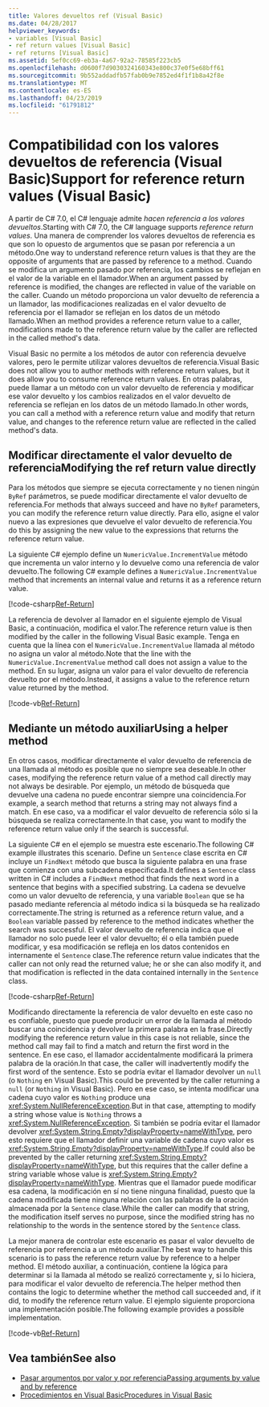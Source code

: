 ```yaml
---
title: Valores devueltos ref (Visual Basic)
ms.date: 04/28/2017
helpviewer_keywords:
- variables [Visual Basic]
- ref return values [Visual Basic]
- ref returns [Visual Basic]
ms.assetid: 5ef0cc69-eb3a-4a67-92a2-78585f223cb5
ms.openlocfilehash: d0600f7d9030324160343e800c37e0f5e68bff61
ms.sourcegitcommit: 9b552addadfb57fab0b9e7852ed4f1f1b8a42f8e
ms.translationtype: MT
ms.contentlocale: es-ES
ms.lasthandoff: 04/23/2019
ms.locfileid: "61791812"
---
```

# <a name="support-for-reference-return-values-visual-basic"></a><span data-ttu-id="2f3d9-102">Compatibilidad con los valores devueltos de referencia (Visual Basic)</span><span class="sxs-lookup"><span data-stu-id="2f3d9-102">Support for reference return values (Visual Basic)</span></span>

<span data-ttu-id="2f3d9-103">A partir de C# 7.0, el C# lenguaje admite *hacen referencia a los valores devueltos*.</span><span class="sxs-lookup"><span data-stu-id="2f3d9-103">Starting with C# 7.0, the C# language supports *reference return values*.</span></span> <span data-ttu-id="2f3d9-104">Una manera de comprender los valores devueltos de referencia es que son lo opuesto de argumentos que se pasan por referencia a un método.</span><span class="sxs-lookup"><span data-stu-id="2f3d9-104">One way to understand reference return values is that they are the opposite of arguments that are passed by reference to a method.</span></span> <span data-ttu-id="2f3d9-105">Cuando se modifica un argumento pasado por referencia, los cambios se reflejan en el valor de la variable en el llamador.</span><span class="sxs-lookup"><span data-stu-id="2f3d9-105">When an argument passed by reference is modified, the changes are reflected in value of the variable on the caller.</span></span> <span data-ttu-id="2f3d9-106">Cuando un método proporciona un valor devuelto de referencia a un llamador, las modificaciones realizadas en el valor devuelto de referencia por el llamador se reflejan en los datos de un método llamado.</span><span class="sxs-lookup"><span data-stu-id="2f3d9-106">When an method provides a reference return value to a caller, modifications made to the reference return value by the caller are reflected in the called method's data.</span></span>

<span data-ttu-id="2f3d9-107">Visual Basic no permite a los métodos de autor con referencia devuelve valores, pero le permite utilizar valores devueltos de referencia.</span><span class="sxs-lookup"><span data-stu-id="2f3d9-107">Visual Basic does not allow you to author methods with reference return values, but it does allow you to consume reference return values.</span></span> <span data-ttu-id="2f3d9-108">En otras palabras, puede llamar a un método con un valor devuelto de referencia y modificar ese valor devuelto y los cambios realizados en el valor devuelto de referencia se reflejan en los datos de un método llamado.</span><span class="sxs-lookup"><span data-stu-id="2f3d9-108">In other words, you can call a method with a reference return value and modify that return value, and changes to the reference return value are reflected in the called method's data.</span></span>

## <a name="modifying-the-ref-return-value-directly"></a><span data-ttu-id="2f3d9-109">Modificar directamente el valor devuelto de referencia</span><span class="sxs-lookup"><span data-stu-id="2f3d9-109">Modifying the ref return value directly</span></span>

<span data-ttu-id="2f3d9-110">Para los métodos que siempre se ejecuta correctamente y no tienen ningún `ByRef` parámetros, se puede modificar directamente el valor devuelto de referencia.</span><span class="sxs-lookup"><span data-stu-id="2f3d9-110">For methods that always succeed and have no `ByRef` parameters, you can modify the reference return value directly.</span></span> <span data-ttu-id="2f3d9-111">Para ello, asigne el valor nuevo a las expresiones que devuelve el valor devuelto de referencia.</span><span class="sxs-lookup"><span data-stu-id="2f3d9-111">You do this by assigning the new value to the expressions that returns the reference return value.</span></span> 

<span data-ttu-id="2f3d9-112">La siguiente C# ejemplo define un `NumericValue.IncrementValue` método que incrementa un valor interno y lo devuelve como una referencia de valor devuelto.</span><span class="sxs-lookup"><span data-stu-id="2f3d9-112">The following C# example defines a `NumericValue.IncrementValue` method that increments an internal value and returns it as a reference return value.</span></span> 

[!code-csharp[Ref-Return](../../../../../samples/snippets/visualbasic/programming-guide/language-features/procedures/ref-returns1.cs)]

<span data-ttu-id="2f3d9-113">La referencia de devolver al llamador en el siguiente ejemplo de Visual Basic, a continuación, modifica el valor.</span><span class="sxs-lookup"><span data-stu-id="2f3d9-113">The reference return value is then modified by the caller in the following Visual Basic example.</span></span> <span data-ttu-id="2f3d9-114">Tenga en cuenta que la línea con el `NumericValue.IncrementValue` llamada al método no asigna un valor al método.</span><span class="sxs-lookup"><span data-stu-id="2f3d9-114">Note that the line with the `NumericValue.IncrementValue` method call does not assign a value to the method.</span></span> <span data-ttu-id="2f3d9-115">En su lugar, asigna un valor para el valor devuelto de referencia devuelto por el método.</span><span class="sxs-lookup"><span data-stu-id="2f3d9-115">Instead, it assigns a value to the reference return value returned by the method.</span></span>

[!code-vb[Ref-Return](../../../../../samples/snippets/visualbasic/programming-guide/language-features/procedures/use-ref-returns1.vb)]

## <a name="using-a-helper-method"></a><span data-ttu-id="2f3d9-116">Mediante un método auxiliar</span><span class="sxs-lookup"><span data-stu-id="2f3d9-116">Using a helper method</span></span>

<span data-ttu-id="2f3d9-117">En otros casos, modificar directamente el valor devuelto de referencia de una llamada al método es posible que no siempre sea deseable.</span><span class="sxs-lookup"><span data-stu-id="2f3d9-117">In other cases, modifying the reference return value of a method call directly may not always be desirable.</span></span> <span data-ttu-id="2f3d9-118">Por ejemplo, un método de búsqueda que devuelve una cadena no puede encontrar siempre una coincidencia.</span><span class="sxs-lookup"><span data-stu-id="2f3d9-118">For example, a search method that returns a string may not always find a match.</span></span> <span data-ttu-id="2f3d9-119">En ese caso, va a modificar el valor devuelto de referencia sólo si la búsqueda se realiza correctamente.</span><span class="sxs-lookup"><span data-stu-id="2f3d9-119">In that case, you want to modify the reference return value only if the search is successful.</span></span>

<span data-ttu-id="2f3d9-120">La siguiente C# en el ejemplo se muestra este escenario.</span><span class="sxs-lookup"><span data-stu-id="2f3d9-120">The following C# example illustrates this scenario.</span></span> <span data-ttu-id="2f3d9-121">Define un `Sentence` clase escrita en C# incluye un `FindNext` método que busca la siguiente palabra en una frase que comienza con una subcadena especificada.</span><span class="sxs-lookup"><span data-stu-id="2f3d9-121">It defines a `Sentence` class written in C# includes a `FindNext` method that finds the next word in a sentence that begins with a specified substring.</span></span> <span data-ttu-id="2f3d9-122">La cadena se devuelve como un valor devuelto de referencia, y una variable `Boolean` que se ha pasado mediante referencia al método indica si la búsqueda se ha realizado correctamente.</span><span class="sxs-lookup"><span data-stu-id="2f3d9-122">The string is returned as a reference return value, and a `Boolean` variable passed by reference to the method indicates whether the search was successful.</span></span> <span data-ttu-id="2f3d9-123">El valor devuelto de referencia indica que el llamador no solo puede leer el valor devuelto; él o ella también puede modificar, y esa modificación se refleja en los datos contenidos en internamente el `Sentence` clase.</span><span class="sxs-lookup"><span data-stu-id="2f3d9-123">The reference return value indicates that the caller can not only read the returned value; he or she can also modify it, and that modification is reflected in the data contained internally in the `Sentence` class.</span></span>

[!code-csharp[Ref-Return](../../../../../samples/snippets/visualbasic/getting-started/ref-returns.cs)]

<span data-ttu-id="2f3d9-124">Modificando directamente la referencia de valor devuelto en este caso no es confiable, puesto que puede producir un error de la llamada al método buscar una coincidencia y devolver la primera palabra en la frase.</span><span class="sxs-lookup"><span data-stu-id="2f3d9-124">Directly modifying the reference return value in this case is not reliable, since the method call may fail to find a match and return the first word in the sentence.</span></span> <span data-ttu-id="2f3d9-125">En ese caso, el llamador accidentalmente modificará la primera palabra de la oración.</span><span class="sxs-lookup"><span data-stu-id="2f3d9-125">In that case, the caller will inadvertently modify the first word of the sentence.</span></span> <span data-ttu-id="2f3d9-126">Esto se podría evitar el llamador devolver un `null` (o `Nothing` en Visual Basic).</span><span class="sxs-lookup"><span data-stu-id="2f3d9-126">This could be prevented by the caller returning a `null` (or `Nothing` in Visual Basic).</span></span> <span data-ttu-id="2f3d9-127">Pero en ese caso, se intenta modificar una cadena cuyo valor es `Nothing` produce una <xref:System.NullReferenceException>.</span><span class="sxs-lookup"><span data-stu-id="2f3d9-127">But in that case, attempting to modify a string whose value is `Nothing` throws a <xref:System.NullReferenceException>.</span></span> <span data-ttu-id="2f3d9-128">Si también se podría evitar el llamador devolver <xref:System.String.Empty?displayProperty=nameWithType>, pero esto requiere que el llamador definir una variable de cadena cuyo valor es <xref:System.String.Empty?displayProperty=nameWithType>.</span><span class="sxs-lookup"><span data-stu-id="2f3d9-128">If could also be prevented by the caller returning <xref:System.String.Empty?displayProperty=nameWithType>, but this requires that the caller define a string variable whose value is <xref:System.String.Empty?displayProperty=nameWithType>.</span></span> <span data-ttu-id="2f3d9-129">Mientras que el llamador puede modificar esa cadena, la modificación en sí no tiene ninguna finalidad, puesto que la cadena modificada tiene ninguna relación con las palabras de la oración almacenada por la `Sentence` clase.</span><span class="sxs-lookup"><span data-stu-id="2f3d9-129">While the caller can modify that string, the modification itself serves no purpose, since the modified string has no relationship to the words in the sentence stored by the `Sentence` class.</span></span>

<span data-ttu-id="2f3d9-130">La mejor manera de controlar este escenario es pasar el valor devuelto de referencia por referencia a un método auxiliar.</span><span class="sxs-lookup"><span data-stu-id="2f3d9-130">The best way to handle this scenario is to pass the reference return value by reference to a helper method.</span></span> <span data-ttu-id="2f3d9-131">El método auxiliar, a continuación, contiene la lógica para determinar si la llamada al método se realizó correctamente y, si lo hiciera, para modificar el valor devuelto de referencia.</span><span class="sxs-lookup"><span data-stu-id="2f3d9-131">The helper method then contains the logic to determine whether the method call succeeded and, if it did, to modify the reference return value.</span></span> <span data-ttu-id="2f3d9-132">El ejemplo siguiente proporciona una implementación posible.</span><span class="sxs-lookup"><span data-stu-id="2f3d9-132">The following example provides a possible implementation.</span></span>

[!code-vb[Ref-Return](../../../../../samples/snippets/visualbasic/getting-started/ref-return-helper.vb#1)]

## <a name="see-also"></a><span data-ttu-id="2f3d9-133">Vea también</span><span class="sxs-lookup"><span data-stu-id="2f3d9-133">See also</span></span>

- [<span data-ttu-id="2f3d9-134">Pasar argumentos por valor y por referencia</span><span class="sxs-lookup"><span data-stu-id="2f3d9-134">Passing arguments by value and by reference</span></span>](passing-arguments-by-value-and-by-reference.md)
- [<span data-ttu-id="2f3d9-135">Procedimientos en Visual Basic</span><span class="sxs-lookup"><span data-stu-id="2f3d9-135">Procedures in Visual Basic</span></span>](index.md)
